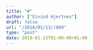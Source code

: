 ```yaml
---
title: "#"
author: ["Eivind Hjertnes"]
draft: false
url: "/2018/01/13//969"
type: "post"
date: 2018-01-13T01:00:00+01:00
---
```

